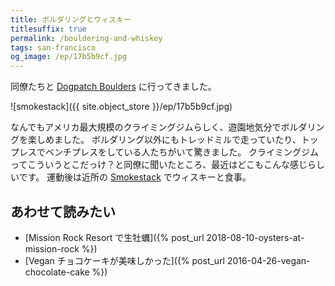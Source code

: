 ```yaml
---
title: ボルダリングとウィスキー
titlesuffix: true
permalink: /bouldering-and-whiskey
tags: san-francisco
og_image: /ep/17b5b9cf.jpg
---
```


同僚たちと [Dogpatch Boulders](https://touchstoneclimbing.com/dogpatch-boulders/) に行ってきました。

![smokestack]({{ site.object_store }}/ep/17b5b9cf.jpg)

なんでもアメリカ最大規模のクライミングジムらしく、遊園地気分でボルダリングを楽しめました。
ボルダリング以外にもトレッドミルで走っていたり、トップレスでベンチプレスをしている人たちがいて驚きました。
クライミングジムってこういうとこだっけ？と同僚に聞いたところ、最近はどこもこんな感じらしいです。
運動後は近所の [Smokestack](http://www.magnoliasmokestack.com/) でウィスキーと食事。

## あわせて読みたい

- [Mission Rock Resort で生牡蠣]({% post_url 2018-08-10-oysters-at-mission-rock %})
- [Vegan チョコケーキが美味しかった]({% post_url 2016-04-26-vegan-chocolate-cake %})
